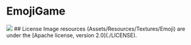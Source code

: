 # EmojiGame
<img src="images/gameplay.gif">
## License
Image resources (Assets/Resources/Textures/Emoji) are under the [Apache license, version 2.0](./LICENSE).
